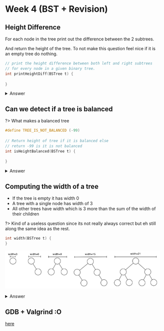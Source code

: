 # Week 4 (BST + Revision)

## Height Difference

For each node in the tree print out the difference between the 2 subtrees.

And return the height of the tree.  To not make this question feel nice if it is an empty tree do nothing.

```c
// print the height difference between both left and right subtrees
// for every node in a given binary tree.
int printHeightDiff(BSTree t) {

}
```

<details>
<summary>Answer</summary>
<p>

```c
#include <stdio.h>

typedef struct BSTNode *BSTree;
typedef struct BSTNode {
  int value;
  BSTree left;
  BSTree right;
} BSTNode;

// print the height difference between both left and right subtrees
// for every node in a given binary tree.
int printHeightDiff(BSTree t) {
    if (t == NULL) {
        return 0;
    } else {
        int left = printHeightDiff(t->left);
        int right = printHeightDiff(t->right);
        int diff = left - right;
        if (diff < 0) diff *= -1;
        printf("Diff is %d for node %d\n", diff, t->value);
        if (left > right) return left + 1;
        else              return right + 1;
    }
}
```

</p></details>

## Can we detect if a tree is balanced

?> What makes a balanced tree

```c
#define TREE_IS_NOT_BALANCED (-99)

// Return height of tree if it is balanced else
// return -99 is it is not balanced
int isHeightBalanced(BSTree t) {

}
```

<details>
<summary>Answer</summary>
<p>

```c
#include <stdio.h>

typedef struct BSTNode *BSTree;
typedef struct BSTNode {
  int value;
  BSTree left;
  BSTree right;
} BSTNode;

#define TREE_IS_NOT_BALANCED (-99)

// Return height of tree if it is balanced else
// return -99 is it is not balanced
int isHeightBalanced(BSTree t) {
    if (t == NULL) {
        return 0;
    } else {
        int left = isHeightBalanced(t->left);
        int right = isHeightBalanced(t->right);
        int diff = left - right;
        if (diff < 0) diff *= -1;

        if (left == TREE_IS_NOT_BALANCED ||
            right == TREE_IS_NOT_BALANCED ||
            diff > 1) {
            return TREE_IS_NOT_BALANCED;
        } else {
            if (left > right) return left + 1;
            else              return right + 1;
        }
    }
}
```

</p></details>

## Computing the width of a tree

- If the tree is empty it has width 0
- A tree with a single node has width of 3
- All other trees have width which is 3 more than the sum of the width of their children

?> Kind of a useless question since its not really always correct but eh still along the same idea as the rest.

```c
int width(BSTree t) {
}
```

![Tree Widths](assets/img/tree-widths.png)

<details>
<summary>Answer</summary>
<p>

```c
#include <stdio.h>

typedef struct BSTNode *BSTree;
typedef struct BSTNode {
  int value;
  BSTree left;
  BSTree right;
} BSTNode;

int width(BSTree t) {
    if (t == NULL) {
        return 0;
    } else if (t->left == NULL && t->right == NULL) {
        return 3;
    } else {
        return 3 + width(t->left) + width(t->right);
    }
}
```

</p></details>

## GDB + Valgrind :O

[here](gdb_valgrind)

